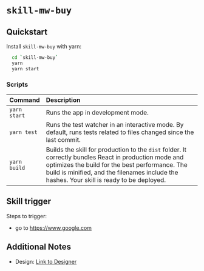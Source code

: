 # `skill-mw-buy`

## Quickstart

Install `skill-mw-buy` with yarn​:

```bash
  cd `skill-mw-buy`
  yarn
  yarn start
```

### Scripts

| Command      | Description                                                                                                                                                                                                                                            |
| :----------- | :----------------------------------------------------------------------------------------------------------------------------------------------------------------------------------------------------------------------------------------------------- |
| `yarn start` | Runs the app in development mode.                                                                                                                                                                                                                      |
| `yarn test`  | Runs the test watcher in an interactive mode. By default, runs tests related to files changed since the last commit.                                                                                                                                   |
| `yarn build` | Builds the skill for production to the `dist` folder. It correctly bundles React in production mode and optimizes the build for the best performance. The build is minified, and the filenames include the hashes. Your skill is ready to be deployed. |

## Skill trigger

Steps to trigger:

- go to https://www.google.com

## Additional Notes​

- Design: [Link to Designer](https://designer.matterway.io/skill/1866708c-4618-422f-8829-c357558e8f1d/main/flow/to-be/v7?action=07d35d34-d48b-463e-8d29-ed75c1e23831)

